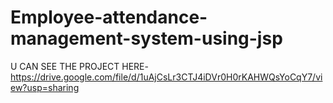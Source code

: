 # Employee-attendance-management-system-using-jsp
U CAN SEE THE PROJECT HERE-  https://drive.google.com/file/d/1uAjCsLr3CTJ4iDVr0H0rKAHWQsYoCqY7/view?usp=sharing
